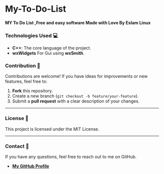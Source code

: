 # My-To-Do-List
#### MY To Do List ,Free and easy software Made with Love By Eslam Linux

### Technologies Used 💻 
* **C++**: The core language of the project.
* **wxWidgets** For Gui using **wxSmith**.


### Contribution 🤝

Contributions are welcome\! If you have ideas for improvements or new features, feel free to:

1.  **Fork** this repository.
2.  Create a new branch (`git checkout -b feature/your-feature`).
3.  Submit a **pull request** with a clear description of your changes.

-----

### License 📜

This project is licensed under the MIT License.

-----

### Contact 📧

If you have any questions, feel free to reach out to me on GitHub.

  * [**My GitHub Profile**](https://github.com/Eslamlinux)
